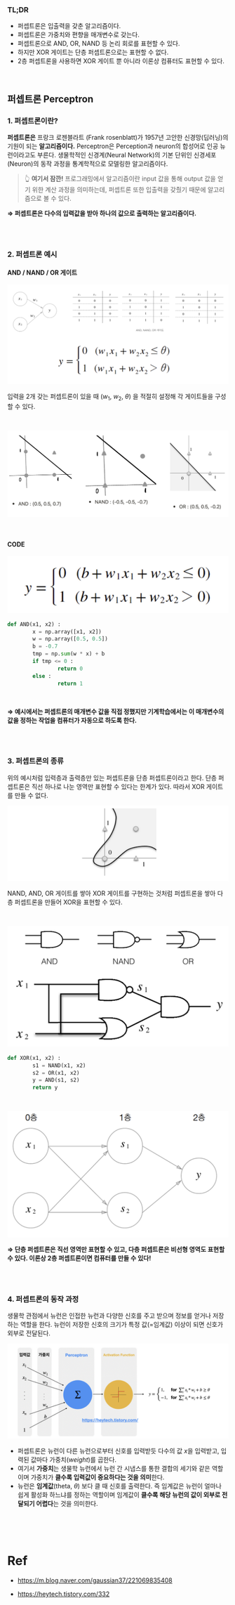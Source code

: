 ### TL;DR

- 퍼셉트론은 입출력을 갖춘 알고리즘이다.
- 퍼셉트론은 가중치와 편향을 매개변수로 갖는다.
- 퍼셉트론으로 AND, OR, NAND 등 논리 회로를 표현할 수 있다.
- 하지만 XOR 게이트는 단층 퍼셉트론으로는 표현할 수 없다.
- 2층 퍼셉트론을 사용하면 XOR 게이트 뿐 아니라 이론상 컴퓨터도 표현할 수 있다.

<br />

## 퍼셉트론 Perceptron

### 1. 퍼셉트론이란?

**퍼셉트론은** 프랑크 로젠블라트 (Frank rosenblatt)가 1957년 고안한 신경망(딥러닝)의 기원이 되는 **알고리즘이다.** Perceptron은 Perception과 neuron의 합성어로 인공 뉴런이라고도 부른다. 생물학적인 신경계(Neural Network)의 기본 단위인 신경세포(Neuron)의 동작 과정을 통계학적으로 모델링한 알고리즘이다.

> 👆 **여기서 잠깐!** 
> 프로그래밍에서 알고리즘이란 input 값을 통해 output 값을 얻기 위한 계산 과정을 의미하는데, 퍼셉트론 또한 입출력을 갖췄기 때문에 알고리즘으로 볼 수 있다.

**⇒ 퍼셉트론은 다수의 입력값을 받아 하나의 값으로 출력하는 알고리즘이다.**

<br />

<br />

### 2. 퍼셉트론 예시

#### **AND / NAND / OR 게이트**

![perceptron examples](./imgs/b1_ch2_01.png)

입력을 2개 갖는 퍼셉트론이 있을 때 ($w_1,\ w_2,\ \theta$) 을 적절히 설정해 각 게이트들을 구성할 수 있다.

<br />

![perceptron graph](./imgs/b1_ch2_02.png)

<br />

#### **CODE**

![perceptron code](./imgs/b1_ch2_03.png)

```python
def AND(x1, x2) :
		x = np.array([x1, x2])
		w = np.array([0.5, 0.5])
		b = -0.7
		tmp = np.sum(w * x) + b
		if tmp <= 0 :
				return 0
		else :
				return 1
```

<br />

**⇒ 예시에서는 퍼셉트론의 매개변수 값을 직접 정했지만 기계학습에서는 이 매개변수의 값을 정하는 작업을 컴퓨터가 자동으로 하도록 한다.**

<br />

<br />

### 3. 퍼셉트론의 종류

위의 예시처럼 입력층과 출력층만 있는 퍼셉트론을 단층 퍼셉트론이라고 한다. 단층 퍼셉트론은 직선 하나로 나눈 영역만 표현할 수 있다는 한계가 있다. 따라서 XOR 게이트를 만들 수 없다.

![perceptron code](./imgs/b1_ch2_04.png)

NAND, AND, OR 게이트를 쌓아 XOR 게이트를 구현하는 것처럼 퍼셉트론을 쌓아 다층 퍼셉트론을 만들어 XOR을 표현할 수 있다.

<br/>

![perceptron code](./imgs/b1_ch2_05.png)

```python
def XOR(x1, x2) :
		s1 = NAND(x1, x2)
		s2 = OR(x1, x2)
		y = AND(s1, s2)
		return y
```

<br />

![perceptron code](./imgs/b1_ch2_06.png)

**⇒ 단층 퍼셉트론은 직선 영역만 표현할 수 있고, 다층 퍼셉트론은 비선형 영역도 표현할 수 있다. 이론상 2층 퍼셉트론이면 컴퓨터를 만들 수 있다!**

<br /><br />

### 4. 퍼셉트론의 동작 과정

생물학 관점에서 뉴런은 인접한 뉴런과 다양한 신호를 주고 받으며 정보를 얻거나 저장하는 역할을 한다. 뉴런이 저장한 신호의 크기가 특정 값(=임계값) 이상이 되면 신호가 외부로 전달된다.

![perceptron code](./imgs/b1_ch2_07.png)

- 퍼셉트론은 뉴런이 다른 뉴런으로부터 신호를 입력받듯 다수의 값 $x$을 입력받고, 입력된 값마다 가중치($weight$)를 곱한다.
- 여기서 **가중치**는 생물학 뉴런에서 뉴런 간 시냅스를 통한 결합의 세기와 같은 역할이며 가중치가 **클수록 입력값이 중요하다는 것을 의미**한다.
- 뉴런은 **임계값**(theta, $\theta$) 보다 클 때 신호를 출력한다. 즉 임계값은 뉴런이 얼마나 쉽게 활성화 하느냐를 정하는 역할이며 임계값이 **클수록 해당 뉴런의 값이 외부로 전달되기 어렵다**는 것을 의미한다.

<br /><br /><br />

# Ref

- https://m.blog.naver.com/gaussian37/221069835408

- https://heytech.tistory.com/332

  